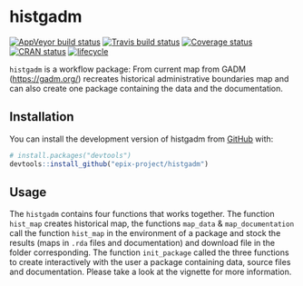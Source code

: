 
<!-- README.md is generated from README.Rmd. Please edit that file -->

# histgadm

[![AppVeyor build
status](https://ci.appveyor.com/api/projects/status/8a3jtxe4uiehushs/branch/master?svg=true)](https://ci.appveyor.com/project/epixproject/histgadm-cs9wa/branch/master)
[![Travis build
status](https://travis-ci.org/epix-project/histgadm.svg?branch=master)](https://travis-ci.org/epix-project/histgadm)
[![Coverage
status](https://codecov.io/gh/epix-project/histgadm/branch/master/graph/badge.svg)](https://codecov.io/github/epix-project/histgadm?branch=master)
[![CRAN
status](https://www.r-pkg.org/badges/version/histgadm)](https://cran.r-project.org/package=histgadm)
[![lifecycle](https://img.shields.io/badge/lifecycle-experimental-orange.svg)](https://www.tidyverse.org/lifecycle/#experimental)

`histgadm` is a workflow package: From current map from GADM
(<https://gadm.org/>) recreates historical administrative boundaries map
and can also create one package containing the data and the
documentation.

## Installation

You can install the development version of histgadm from
[GitHub](https://github.com/epix-project/histgadm) with:

``` r
# install.packages("devtools")
devtools::install_github("epix-project/histgadm")
```

## Usage

The `histgadm` contains four functions that works together. The function
`hist_map` creates historical map, the functions `map_data` &
`map_documentation` call the function `hist_map` in the environment of a
package and stock the results (maps in `.rda` files and documentation)
and download file in the folder corresponding. The function
`init_package` called the three functions to create interactively with
the user a package containing data, source files and documentation.
Please take a look at the vignette for more information.
